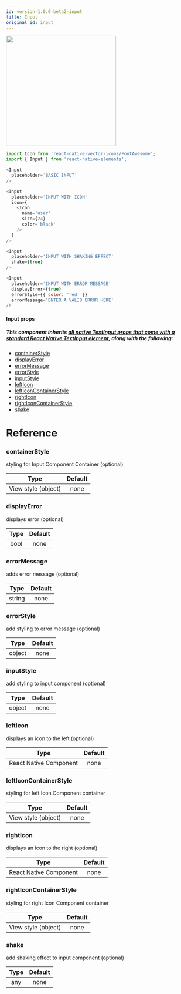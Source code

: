 ```yaml
---
id: version-1.0.0-beta2-input
title: Input
original_id: input
---
```


<img src="/react-native-elements/img/input.png" width="300"/>

```js
import Icon from 'react-native-vector-icons/FontAwesome';
import { Input } from 'react-native-elements';

<Input
  placeholder='BASIC INPUT'
/>

<Input
  placeholder='INPUT WITH ICON'
  icon={
    <Icon
      name='user'
      size={24}
      color='black'
    />
  }
/>

<Input
  placeholder='INPUT WITH SHAKING EFFECT'
  shake={true}
/>

<Input
  placeholder='INPUT WITH ERROR MESSAGE'
  displayError={true}
  errorStyle={{ color: 'red' }}
  errorMessage='ENTER A VALID ERROR HERE'
/>
```

#### Input props

##### This component inherits [all native TextInput props that come with a standard React Native TextInput element](https://facebook.github.io/react-native/docs/textinput.html), along with the following:

  * [containerStyle](#containerstyle)
  * [displayError](#displayerror)
  * [errorMessage](#errormessage)
  * [errorStyle](#errorstyle)
  * [inputStyle](#inputstyle)
  * [leftIcon](#lefticon)
  * [leftIconContainerStyle](#lefticoncontainerstyle)
  * [rightIcon](#righticon)
  * [rightIconContainerStyle](#righticoncontainerstyle)
  * [shake](#shake)

# Reference

### containerStyle
  styling for Input Component Container (optional) 

 | Type    | Default |
 |:-------:|:-------:|
 |  View style (object)      |  none    |


### displayError
  displays error (optional)                        

 | Type    | Default |
 |:-------:|:-------:|
 |  bool                     |  none    |


### errorMessage
  adds error message (optional)                    

 | Type    | Default |
 |:-------:|:-------:|
 |  string                   |  none    |


### errorStyle
  add styling to error message (optional)          

 | Type    | Default |
 |:-------:|:-------:|
 |  object                   |  none    |


### inputStyle
  add styling to input component (optional)        

 | Type    | Default |
 |:-------:|:-------:|
 |  object                   |  none    |


### leftIcon
  displays an icon to the left (optional)          

 | Type    | Default |
 |:-------:|:-------:|
 |  React Native Component   |  none    |


### leftIconContainerStyle
  styling for left Icon Component container        

 | Type    | Default |
 |:-------:|:-------:|
 |  View style (object)      |  none    |


### rightIcon
  displays an icon to the right (optional)         

 | Type    | Default |
 |:-------:|:-------:|
 |  React Native Component   |  none    |


### rightIconContainerStyle
  styling for right Icon Component container       

 | Type    | Default |
 |:-------:|:-------:|
 |  View style (object)      |  none    |


### shake
  add shaking effect to input component (optional) 

 | Type    | Default |
 |:-------:|:-------:|
 |  any                      |  none    |



